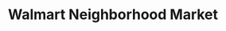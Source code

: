 ---
title: "Walmart Neighborhood Market"
url: /murfreesboro/walmart-neighborhood-market/
shop: Supermarkt
---